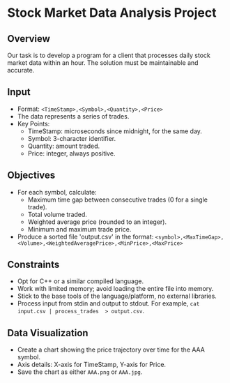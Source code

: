 # Stock Market Data Analysis Project

## Overview

Our task is to develop a program for a client that processes daily stock market data within an hour. The solution must be maintainable and accurate.

## Input

- Format: `<TimeStamp>,<Symbol>,<Quantity>,<Price>`
- The data represents a series of trades.
- Key Points:
  - TimeStamp: microseconds since midnight, for the same day.
  - Symbol: 3-character identifier.
  - Quantity: amount traded.
  - Price: integer, always positive.

## Objectives

- For each symbol, calculate:
  - Maximum time gap between consecutive trades (0 for a single trade).
  - Total volume traded.
  - Weighted average price (rounded to an integer).
  - Minimum and maximum trade price.
- Produce a sorted file 'output.csv' in the format: `<symbol>,<MaxTimeGap>,<Volume>,<WeightedAveragePrice>,<MinPrice>,<MaxPrice>`

## Constraints

- Opt for C++ or a similar compiled language.
- Work with limited memory; avoid loading the entire file into memory.
- Stick to the base tools of the language/platform, no external libraries.
- Process input from stdin and output to stdout. For example, `cat input.csv | process_trades  > output.csv`.

## Data Visualization

- Create a chart showing the price trajectory over time for the AAA symbol.
- Axis details: X-axis for TimeStamp, Y-axis for Price.
- Save the chart as either `AAA.png` or `AAA.jpg`.